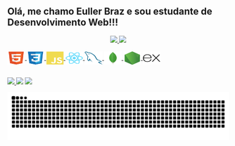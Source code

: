 ## Olá, me chamo Euller Braz e sou estudante de Desenvolvimento Web!!!
<div align="center">
  <a href="https://github.com/eullerbraz">
  <img height="180em" src="https://github-readme-stats.vercel.app/api?username=eullerbraz&show_icons=true&theme=github_dark&include_all_commits=true&count_private=true"/>
  <img height="180em" src="https://github-readme-stats.vercel.app/api/top-langs/?username=eullerbraz&layout=compact&langs_count=7&theme=github_dark"/>
</div>
<div><br>
  <img align="center" alt="html-icon" height="30" width="40" src="https://raw.githubusercontent.com/devicons/devicon/master/icons/html5/html5-original.svg">
  <img align="center" alt="css-icon" height="30" width="40" src="https://raw.githubusercontent.com/devicons/devicon/master/icons/css3/css3-original.svg">
  <img align="center" alt="js-icon" height="30" width="40" src="https://raw.githubusercontent.com/devicons/devicon/master/icons/javascript/javascript-plain.svg">
  <img align="center" alt="React-icon" height="30" width="40" src="https://raw.githubusercontent.com/devicons/devicon/master/icons/react/react-original.svg">
  <img align="center" alt="mysql-icon" height="30" width="40" src="https://raw.githubusercontent.com/devicons/devicon/master/icons/mysql/mysql-original.svg">
  <img align="center" alt="mongodb-icon" height="30" width="40" src="https://raw.githubusercontent.com/devicons/devicon/master/icons/mongodb/mongodb-original.svg">
  <img align="center" alt="nodejs-icon" height="30" width="40" src="https://raw.githubusercontent.com/devicons/devicon/master/icons/nodejs/nodejs-original.svg">
  <img align="center" alt="expressjs-icon" height="30" width="40" src="https://raw.githubusercontent.com/devicons/devicon/master/icons/express/express-original.svg">
</div>
  
  ##
 
<div>
  <a href = "mailto:euller.braz99@gmail.com"><img src="https://img.shields.io/badge/-Gmail-DD4333?style=for-the-badge&logo=gmail&logoColor=white" target="_blank"</a>
  <a href="https://instagram.com/euller.braz" target="_blank"><img src="https://img.shields.io/badge/-Instagram-DB2C7F?style=for-the-badge&logo=instagram&logoColor=white" target="_blank"></a>
  <a href="https://www.linkedin.com/in/eullerbraz" target="_blank"><img src="https://img.shields.io/badge/-LinkedIn-0077B5?style=for-the-badge&logo=linkedin&logoColor=white" target="_blank"></a>
 
  ![Snake animation](https://github.com/eullerbraz/eullerbraz/blob/output/github-contribution-grid-snake.svg)

</div>
